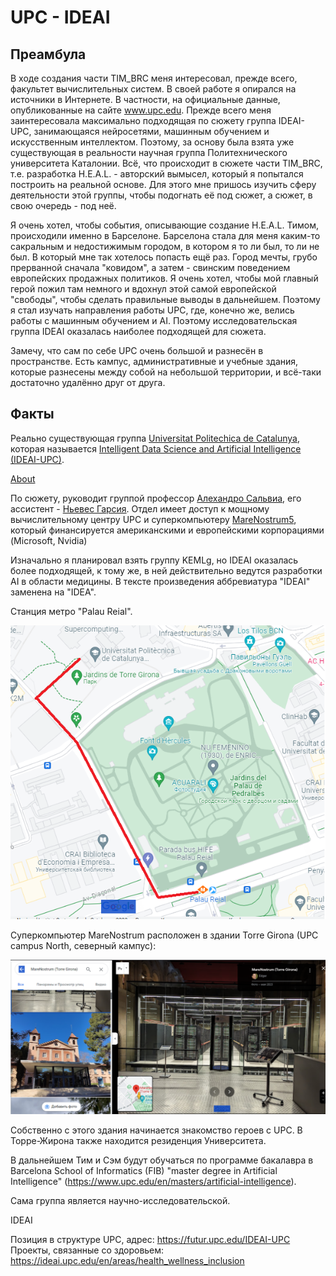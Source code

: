 # UPC - IDEAI

## Преамбула

В ходе создания части TIM_BRC меня интересовал, прежде всего, факультет вычислительных систем. В своей работе я опирался на источники в Интернете. В частности, на официальные данные, опубликованные на сайте www.upc.edu. Прежде всего меня заинтересовала максимально подходящая по сюжету группа IDEAI-UPC, занимающаяся нейросетями,
машинным обучением и искусственным интеллектом. Поэтому, за основу была взята уже существующая в реальности
научная группа Политехнического университета Каталонии. Всё, что происходит в сюжете части TIM_BRC, т.е. разработка H.E.A.L. - авторский вымысел, который я попытался построить на реальной основе. Для этого мне пришось изучить сферу деятельности этой группы, чтобы подогнать её под сюжет, а сюжет, в свою очередь - под неё.

Я очень хотел, чтобы события, описывающие создание H.E.A.L. Тимом, происходили именно в Барселоне. Барселона стала для меня каким-то сакральным и недостижимым городом, в котором я то ли был, то ли не был. В который мне так хотелось попасть ещё раз. Город мечты, грубо прерванной сначала "ковидом", а затем - свинским поведением европейских продажных политиков. Я очень хотел, чтобы мой главный герой пожил там немного и вдохнул этой самой европейской "свободы", чтобы сделать правильные выводы в дальнейшем. Поэтому я стал изучать направления работы UPC, где, конечно же, велись работы с машинным обучением и AI. Поэтому исследовательская группа IDEAI оказалась наиболее подходящей для сюжета.

Замечу, что сам по себе UPC очень большой и разнесён в пространстве. Есть кампус, административные и учебные здания, которые разнесены между собой на небольшой территории, и всё-таки достаточно удалённо друг от друга.

## Факты

Реально существующая группа [Universitat Politechica de Catalunya](https://www.upc.edu/en), которая называется [Intelligent Data Science and Artificial Intelligence (IDEAI-UPC)](https://ideai.upc.edu/en).

[About](https://ideai.upc.edu/en)

По сюжету, руководит группой профессор [Алехандро Сальвиа](../items/characters/salvia.md), его ассистент - [Ньевес Гарсия](../items/characters/nives.md). Отдел имеет доступ к мощному вычислительному центру UPC и суперкомпьютеру [MareNostrum5](https://eurohpc-ju.europa.eu/marenostrum5-new-eurohpc-world-class-supercomputer-spain-2022-06-16_en), который финансируется американскими и европейскими корпорациями (Microsoft, Nvidia)

Изначально я планировал взять группу KEMLg, но IDEAI оказалась более подходящей, к тому же, в ней действительно ведутся разработки AI в области медицины. В тексте произведения аббревиатура "IDEAI" заменена на "IDEA".

Станция метро "Palau Reial".

<img src="./img/place.png" alt="Карта маршрута к UPC" />

Суперкомпьютер MareNostrum расположен в здании Torre Girona (UPC campus North, северный кампус):

<img src="./img/torre_girona.png" alt="Торре Жирона" />

Собственно с этого здания начинается знакомство героев с UPC. В Торре-Жирона также находится резиденция Университета.

В дальнейшем Тим и Сэм будут обучаться по программе бакалавра в Barcelona School of Informatics (FIB) "master degree in Artificial Intelligence" (https://www.upc.edu/en/masters/artificial-intelligence).

Сама группа является научно-исследовательской.

IDEAI

Позиция в структуре UPC, адрес: https://futur.upc.edu/IDEAI-UPC  
Проекты, связанные со здоровьем: https://ideai.upc.edu/en/areas/health_wellness_inclusion

